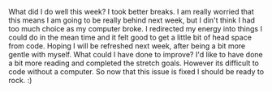 What did I do well this week?
I took better breaks. I am really worried that this means I am going to be really behind next week, but I din't think I had too much choice as my computer broke. I redirected my energy into things I could do in the mean time and it felt good to get a little bit of head space from code. Hoping I will be refreshed next week, after being a bit more gentle with myself.
What could I have done to improve?
I'd like to have done a bit more reading and completed the stretch goals. However its difficult to code without a computer. So now that this issue is fixed I should be ready to rock. :) 
